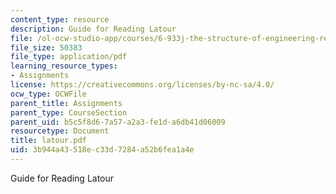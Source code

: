 ```yaml
---
content_type: resource
description: Guide for Reading Latour
file: /ol-ocw-studio-app/courses/6-933j-the-structure-of-engineering-revolutions-fall-2001/3b944a43518ec33d7284a52b6fea1a4e_latour.pdf
file_size: 50383
file_type: application/pdf
learning_resource_types:
- Assignments
license: https://creativecommons.org/licenses/by-nc-sa/4.0/
ocw_type: OCWFile
parent_title: Assignments
parent_type: CourseSection
parent_uid: b5c5f8d6-7a57-a2a3-fe1d-a6db41d06009
resourcetype: Document
title: latour.pdf
uid: 3b944a43-518e-c33d-7284-a52b6fea1a4e
---
```

Guide for Reading Latour